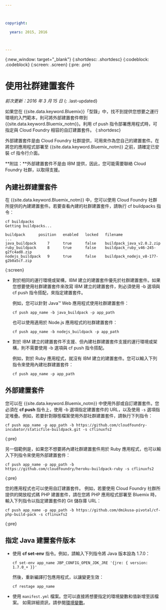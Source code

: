 ```yaml
---

 

copyright:

  years: 2015, 2016

 

---
```


{:new_window: target="_blank"}
{:shortdesc: .shortdesc}
{:codeblock: .codeblock}
{:screen: .screen}
{:pre: .pre}

# 使用社群建置套件
*前次更新：2016 年 3 月 15 日*
{: .last-updated}

如果您在 {{site.data.keyword.Bluemix}}「型錄」中，找不到提供您想要之運行環境的入門範本，則可將外部建置套件帶到 {{site.data.keyword.Bluemix_notm}}。利用 cf push 指令部署應用程式時，可指定與 Cloud Foundry 相容的自訂建置套件。
{:shortdesc}

外部建置套件是由 Cloud Foundry 社群提供，可用來作為您自己的建置套件。在將您的應用程式部署至 {{site.data.keyword.Bluemix_notm}} 之前，請確定已安裝 cf 指令行介面。

**附註：**外部建置套件不是由 IBM 提供，因此，您可能需要聯絡 Cloud Foundry 社群，以取得支援。

## 內建社群建置套件

在 {{site.data.keyword.Bluemix_notm}} 中，您可以使用 Cloud Foundry 社群所提供的內建建置套件。若要查看內建的社群建置套件，請執行 cf buildpacks 指令：

```
cf buildpacks
Getting buildpacks...

buildpack      position   enabled   locked   filename
...
java_buildpack     7      true      false    buildpack_java_v2.0.2.zip
ruby_buildpack     8      true      false    buildpack_ruby_v46-245-g2fc4ad8.zip
nodejs_buildpack   9      true      false    buildpack_nodejs_v8-177-g2b0a5cf.zip
```
{:screen}

<ul>

<li>
對於相同的運行環境或架構，IBM 建立的建置套件優先於社群建置套件。如果您想要使用社群建置套件來改寫 IBM 建立的建置套件，則必須使用 -b 選項與 cf push 指令搭配，來指定建置套件。<p>例如，您可以針對 Java™ Web 應用程式使用社群建置套件：</p>
<pre class="pre"><code>cf push app_name -b java_buildpack -p app_path</code></pre>
<p>也可以使用適用於 Node.js 應用程式的社群建置套件：</p>
<pre class="pre"><code>cf push app_name -b nodejs_buildpack -p app_path</code></pre>
</li>

<li>
<p>對於 IBM 建立的建置套件不支援、但內建社群建置套件支援的運行環境或架構，則不需要使用 -b 選項與 cf push 指令搭配。</p><p>例如，對於 Ruby 應用程式，就沒有 IBM 建立的建置套件。您可以輸入下列指令來使用內建社群建置套件：</p>
<pre class="pre"><code>cf push app_name -p app_path</code></pre>
</li>
</ul>

## 外部建置套件

您可以在 {{site.data.keyword.Bluemix_notm}} 中使用外部或自訂建置套件。您必須在 **cf push** 指令上，使用 -b 選項指定建置套件的 URL，以及使用 `-s` 選項指定堆疊。例如，若要針對靜態檔案使用外部社群建置套件，請執行下列指令：


```
cf push app_name -p app_path -b https://github.com/cloudfoundry-incubator/staticfile-buildpack.git -s cflinuxfs2
```
{:pre}

另一個範例是，如果您不想要將內建社群建置套件用於 Ruby 應用程式，也可以輸入下列指令來使用外部建置套件：

```
cf push app_name -p app_path -b https://github.com/cloudfoundry/heroku-buildpack-ruby -s cflinuxfs2
```
{:pre}

您的應用程式也可以使用自訂建置套件。
例如，若要使用 Cloud Foundry 社群所提供的開放程式碼 PHP 建置套件，請在您將 PHP 應用程式部署至 Bluemix 時，輸入下列指令以指定建置套件的 Git 儲存庫 URL：

```
cf push app_name -p app_path -b https://github.com/dmikusa-pivotal/cf-php-build-pack -s cflinuxfs2
```
{:pre}

## 指定 Java 建置套件版本

<ul>
<li>
使用 <strong>cf set-env</strong> 指令。例如，請輸入下列指令將 Java 版本設為 1.7.0：
<pre class="pre"><code>cf set-env app_name JBP_CONFIG_OPEN_JDK_JRE '{jre: { version: 1.7.0_+ }}'</code></pre>
<p>然後，重新編譯打包應用程式，以讓變更生效：
</p>
<pre class="pre"><code>cf restage app_name</code></pre>
</li>
<li>
使用 <code>manifest.yml</code> 檔案。您可以直接將想要指定的環境變數和值新增至該檔案。
如需詳細資訊，請參閱<a href="https://docs.cloudfoundry.org/devguide/deploy-apps/manifest.html#env-block">環境變數</a>。</li></ul>
  

